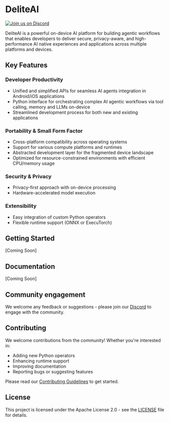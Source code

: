 # DeliteAI

[![Join us on Discord](https://img.shields.io/badge/Join%20us-Discord-5865F2?logo=discord&logoColor=white)](https://discord.gg/y8WkMncstk)

DeliteAI is a powerful on-device AI platform for building agentic workflows that enables developers
to deliver secure, privacy-aware, and high-performance AI native experiences and applications
across multiple platforms and devices.

## Key Features

### Developer Productivity
- Unified and simplified APIs for seamless AI agents integration in Android/iOS applications
- Python interface for orchestrating complex AI agentic workflows via tool calling, memory and LLMs on-device
- Streamlined development process for both new and existing applications

### Portability & Small Form Factor
- Cross-platform compatibility across operating systems
- Support for various compute platforms and runtimes
- Abstracted development layer for the fragmented device landscape
- Optimized for resource-constrained environments with efficient CPU/memory usage

### Security & Privacy
- Privacy-first approach with on-device processing
- Hardware-accelerated model execution

### Extensibility
- Easy integration of custom Python operators
- Flexible runtime support (ONNX or ExecuTorch)

## Getting Started

[Coming Soon]

## Documentation

[Coming Soon]

## Community engagement
We welcome any feedback or suggestions - please join our
[Discord](https://discord.gg/CxzDDffR) to engage with the community.

## Contributing

We welcome contributions from the community! Whether you're interested in:
- Adding new Python operators
- Enhancing runtime support
- Improving documentation
- Reporting bugs or suggesting features

Please read our [Contributing Guidelines](CONTRIBUTING.md) to get started.

## License

This project is licensed under the Apache License 2.0 - see the [LICENSE](LICENSE) file for details.
